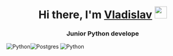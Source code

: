 <h1 align="center">Hi there, I'm <a href="https://github.com/vkonstantunov" target="_blank">Vladislav</a> 
<img src="https://github.com/blackcater/blackcater/raw/main/images/Hi.gif" height="32"/></h1>
<h3 align="center">Junior Python develope</h3>
<img src="https://img.shields.io/badge/python-3670A0?style=for-the-badge&logo=python&logoColor=ffdd54" alt="Python" /><img src="https://img.shields.io/badge/postgres-%23316192.svg?style=for-the-badge&logo=postgresql&logoColor=white" alt="Postgres" />
<img src="file:///C:/Users/Isak/Downloads/python.svg" alt="Python" />

